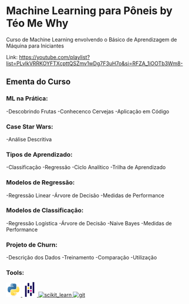 # Machine Learning para Pôneis by Téo Me Why

Curso de Machine Learning envolvendo o Básico de Aprendizagem de Máquina para Iniciantes

Link: https://youtube.com/playlist?list=PLvlkVRRKOYFTXcpttQSZmv1wDg7F3uH7o&si=RFZA_1iOOTb3Wm8-

## Ementa do Curso 

### ML na Prática:

-Descobrindo Frutas
-Conhecenco Cervejas 
-Aplicação em Código

### Case Star Wars:

-Análise Descritiva

### Tipos de Aprendizado:

-Classificação
-Regressão
-Ciclo Analítico 
-Trilha de Aprendizado

### Modelos de Regressão:

-Regressão Linear
-Árvore de Decisão
-Medidas de Performance

### Modelos de Classificação:

-Regressão Logística
-Árvore de Decisão
-Naive Bayes
-Medidas de Performance

### Projeto de Churn:

-Descrição dos Dados
-Treinamento
-Comparação
-Utilização

### Tools:

 <a href="https://www.python.org" target="_blank" rel="noreferrer"> 
    <img src="https://raw.githubusercontent.com/devicons/devicon/master/icons/python/python-original.svg" alt="python" width="40" height="40"/> 
  </a> 

 <a href="https://pandas.pydata.org/" target="_blank" rel="noreferrer"> 
    <img src="https://raw.githubusercontent.com/devicons/devicon/2ae2a900d2f041da66e950e4d48052658d850630/icons/pandas/pandas-original.svg" alt="pandas" width="40" height="40"/> 
  </a> 

   <a href="https://scikit-learn.org/" target="_blank" rel="noreferrer"> 
    <img src="https://upload.wikimedia.org/wikipedia/commons/0/05/Scikit_learn_logo_small.svg" alt="scikit_learn" width="40" height="40"/> 
  </a> 

   <a href="https://git-scm.com/" target="_blank" rel="noreferrer">
   <img src="https://www.vectorlogo.zone/logos/git-scm/git-scm-icon.svg" alt="git" width="40" height="40"/> 
  </a> 
